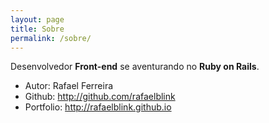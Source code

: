 ```yaml
---
layout: page
title: Sobre
permalink: /sobre/
---
```

Desenvolvedor **Front-end** se aventurando no **Ruby on Rails**.

* Autor: Rafael Ferreira
* Github: http://github.com/rafaelblink
* Portfolio: http://rafaelblink.github.io
